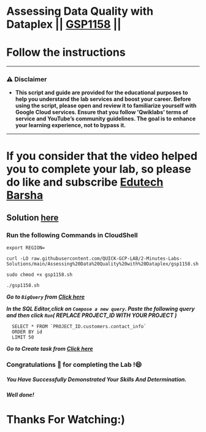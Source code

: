 # Assessing Data Quality with Dataplex || [GSP1158](https://www.cloudskillsboost.google/focuses/67211?parent=catalog) ||
# Follow the instructions
---
### ⚠️ Disclaimer
- **This script and guide are provided for  the educational purposes to help you understand the lab services and boost your career. Before using the script, please open and review it to familiarize yourself with Google Cloud services. Ensure that you follow 'Qwiklabs' terms of service and YouTube’s community guidelines. The goal is to enhance your learning experience, not to bypass it.**
---

# If you consider that the video helped you to complete your lab, so please do like and subscribe [Edutech Barsha](https://www.youtube.com/@edutechbarsha)
## Solution [here](https://youtu.be/B_yaZVAnMSA)

### Run the following Commands in CloudShell
```
export REGION=
```
```
curl -LO raw.githubusercontent.com/QUICK-GCP-LAB/2-Minutes-Labs-Solutions/main/Assessing%20Data%20Quality%20with%20Dataplex/gsp1158.sh

sudo chmod +x gsp1158.sh

./gsp1158.sh
```
 ***Go to ``BigQuery`` from [Click here](https://console.cloud.google.com/projectselector2/bigquery?supportedpurview=project)***

***In the *SQL Editor*,click on ``Compose a new query``. Paste the following query and then click ``Run``( REPLACE PROJECT_ID WITH YOUR PROJECT )***
```
  SELECT * FROM `PROJECT_ID.customers.contact_info`
  ORDER BY id
  LIMIT 50
```
***Go to Create task from [Click here](https://console.cloud.google.com/dataplex/process/create-task/data-quality)***


### Congratulations 🎉 for completing the Lab !😄

##### *You Have Successfully Demonstrated Your Skills And Determination.*

#### *Well done!*

# Thanks For Watching:)
